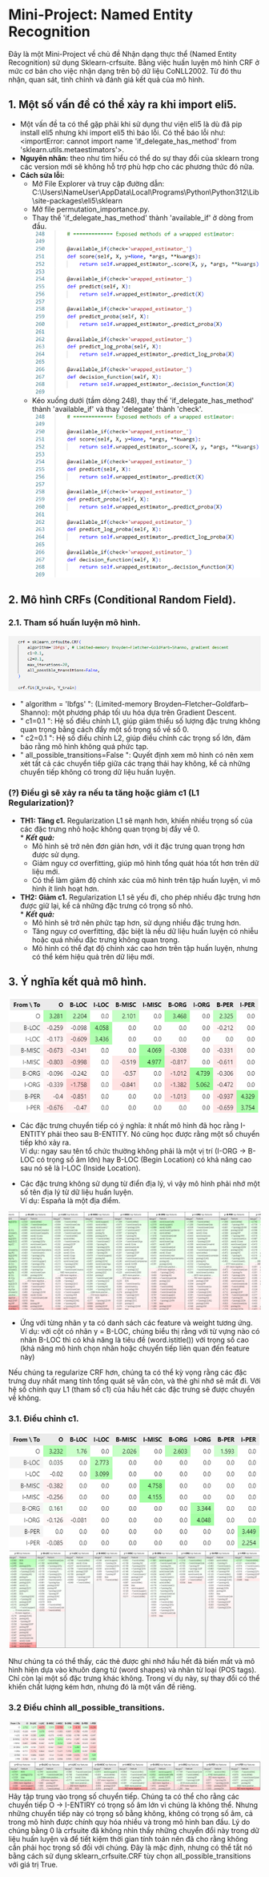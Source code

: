 # **Mini-Project: Named Entity Recognition**
 Đây là một Mini-Project về chủ đề Nhận dạng thực thể (Named Entity Recognition) sử dụng Sklearn-crfsuite. Bằng việc huấn luyện mô hình CRF ở mức cơ bản cho việc nhận dạng trên bộ dữ liệu CoNLL2002. Từ đó thu nhận, quan sát, tinh chỉnh và đánh giá kết quả của mô hình.
## 1. Một số vấn đề có thể xảy ra khi import eli5.
- Một vấn đề ta có thể gặp phải khi sử dụng thư viện eli5 là dù đã pip install eli5 nhưng khi import eli5 thì báo lỗi. Có thể báo lỗi như: <importError: cannot import name 'if_delegate_has_method' from 'sklearn.utils.metaestimators'>.
- **Nguyên nhân:** theo như tìm hiểu có thể do sự thay đổi của sklearn trong các version mới sẽ không hỗ trợ phù hợp cho các phương thức đó nữa.
- **Cách sửa lỗi:**
    - Mở File Explorer và truy cập đường dẫn: <br>
    C:\Users\NameUser\AppData\Local\Programs\Python\Python312\Lib\site-packages\eli5\sklearn
    - Mở file permutation_importance.py.
    - Thay thế 'if_delegate_has_method' thành 'available_if' ở dòng from đầu.<br>
    ![Fix issue](picReadme/bug2.png)
    - Kéo xuống dưới (tầm dòng 248), thay thế 'if_delegate_has_method' thành 'available_if' và thay 'delegate' thành 'check'.<br>
    ![Fix issue](picReadme/bug2.png)

## 2. Mô hình CRFs (Conditional Random Field).
### 2.1. Tham số huấn luyện mô hình.
![CRF model](picReadme/CRFs.png)
- " algorithm = 'lbfgs' ": (Limited-memory Broyden–Fletcher–Goldfarb–Shanno): một phương pháp tối ưu hóa dựa trên Gradient Descent.
- " c1=0.1 ": Hệ số điều chỉnh L1, giúp giảm thiểu số lượng đặc trưng không quan trọng bằng cách đẩy một số trọng số về số 0.
- " c2=0.1 ": Hệ số điều chỉnh L2, giúp điều chỉnh các trọng số lớn, đảm bảo rằng mô hình không quá phức tạp.
- " all_possible_transitions=False ": Quyết định xem mô hình có nên xem xét tất cả các chuyển tiếp giữa các trạng thái hay không, kể cả những chuyển tiếp không có trong dữ liệu huấn luyện. <br>
### **(?) Điều gì sẽ xảy ra nếu ta tăng hoặc giảm c1 (L1 Regularization)?**
- **TH1: Tăng c1.** Regularization L1 sẽ mạnh hơn, khiến nhiều trọng số của các đặc trưng nhỏ hoặc không quan trọng bị đẩy về 0.<br>
\* ___Kết quả:___
    - Mô hình sẽ trở nên đơn giản hơn, với ít đặc trưng quan trọng hơn được sử dụng. <br>
    - Giảm nguy cơ overfitting, giúp mô hình tổng quát hóa tốt hơn trên dữ liệu mới. <br>
    - Có thể làm giảm độ chính xác của mô hình trên tập huấn luyện, vì mô hình ít linh hoạt hơn. <br>
- **TH2: Giảm c1.** Regularization L1 sẽ yếu đi, cho phép nhiều đặc trưng hơn được giữ lại, kể cả những đặc trưng có trọng số nhỏ. <br>
\* ___Kết quả:___
    - Mô hình sẽ trở nên phức tạp hơn, sử dụng nhiều đặc trưng hơn.<br>
    - Tăng nguy cơ overfitting, đặc biệt là nếu dữ liệu huấn luyện có nhiễu hoặc quá nhiều đặc trưng không quan trọng.<br>
    - Mô hình có thể đạt độ chính xác cao hơn trên tập huấn luyện, nhưng có thể kém hiệu quả trên dữ liệu mới.
## 3. Ý nghĩa kết quả mô hình.
![Result](picReadme/wei1.png)
- Các đặc trưng chuyển tiếp có ý nghĩa: ít nhất mô hình đã học rằng I-ENTITY phải theo sau B-ENTITY. Nó cũng học được rằng một số chuyển tiếp khó xảy ra. <br> 
Ví dụ: ngay sau tên tổ chức thường không phải là một vị trí (I-ORG -> B-LOC có trọng số âm lớn) hay B-LOC (Begin Location) có khả năng cao sau nó sẽ là I-LOC (Inside Location).

- Các đặc trưng không sử dụng từ điển địa lý, vì vậy mô hình phải nhớ một số tên địa lý từ dữ liệu huấn luyện. <br> 
Ví dụ: España là một địa điểm.

![Result](picReadme/wei2.png)
- Ứng với từng nhãn y ta có danh sách các feature và weight tương ứng. <br>
Ví dụ: với cột có nhãn y = B-LOC, chúng biểu thị rằng với từ vựng nào có nhãn B-LOC thì có khả năng là tiêu đề (word.istitle()) với trọng số cao (khả năng mô hình chọn nhãn hoặc chuyển tiếp liên quan đến feature này)

Nếu chúng ta regularize CRF hơn, chúng ta có thể kỳ vọng rằng các đặc trưng duy nhất mang tính tổng quát sẽ vẫn còn, và thẻ ghi nhớ sẽ mất đi. Với hệ số chính quy L1 (tham số c1) của hầu hết các đặc trưng sẽ được chuyển về không.
### 3.1. Điều chỉnh c1.
![Result](picReadme/wei3.png)
![Result](picReadme/wei4.png)

Như chúng ta có thể thấy, các thẻ được ghi nhớ hầu hết đã biến mất và mô hình hiện dựa vào khuôn dạng từ (word shapes) và nhãn từ loại (POS tags). Chỉ còn lại một số đặc trưng khác không. Trong ví dụ này, sự thay đổi có thể khiến chất lượng kém hơn, nhưng đó là một vấn đề riêng.

### 3.2 Điều chỉnh all_possible_transitions.
![Result](picReadme/wei5.png)
Hãy tập trung vào trọng số chuyển tiếp. Chúng ta có thể cho rằng các chuyển tiếp O -> I-ENTIRY có trọng số âm lớn vì chúng là không thể. Nhưng những chuyển tiếp này có trọng số bằng không, không có trọng số âm, cả trong mô hình được chính quy hóa nhiều và trong mô hình ban đầu. Lý do chúng bằng 0 là crfsuite đã không nhìn thấy những chuyển đổi này trong dữ liệu huấn luyện và để tiết kiệm thời gian tính toán nên đã cho rằng không cần phải học trọng số đối với chúng. Đây là mặc định, nhưng có thể tắt nó bằng cách sử dụng sklearn_crfsuite.CRF tùy chọn all_possible_transitions với giá trị True.